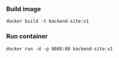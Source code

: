 ### Build image

```
docker build -t backend-site:v1
```


### Run container
```
docker run -d -p 8088:80 backend-site:v1

```





